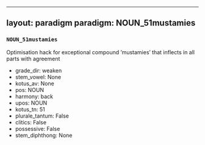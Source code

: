 
---
layout: paradigm
paradigm: NOUN_51mustamies
---
### ` NOUN_51mustamies `

Optimisation hack for exceptional compound ’mustamies’ that inflects in all parts with agreement
* grade_dir: weaken
* stem_vowel: None
* kotus_av: None
* pos: NOUN
* harmony: back
* upos: NOUN
* kotus_tn: 51
* plurale_tantum: False
* clitics: False
* possessive: False
* stem_diphthong: None
